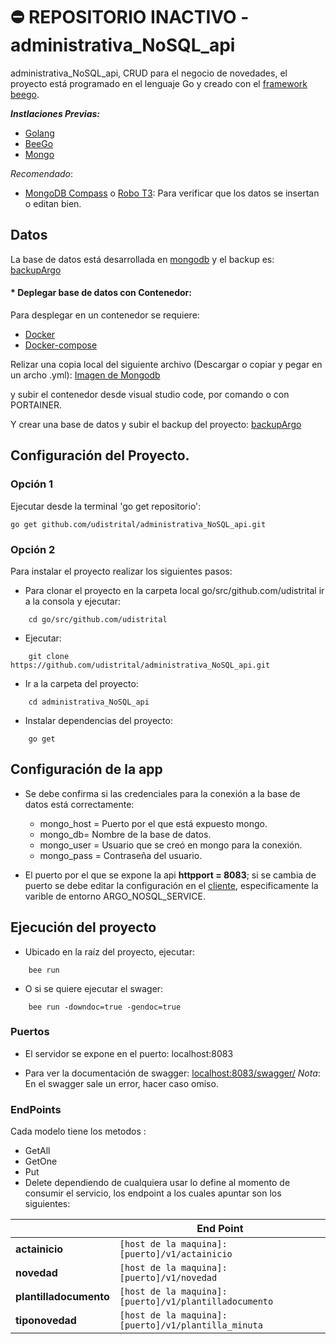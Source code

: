 #  :no_entry: REPOSITORIO INACTIVO  - administrativa_NoSQL_api
administrativa_NoSQL_api, CRUD para el negocio de novedades, el proyecto está programado en el lenguaje Go y creado con el [framework beego](https://beego.me/).

***Instlaciones Previas:***
* [Golang](https://github.com/udistrital/introduccion_oas/blob/master/instalacion_de_herramientas/golang.md)
* [BeeGo](https://github.com/udistrital/introduccion_oas/blob/master/instalacion_de_herramientas/beego.md)
* [Mongo](https://www.mongodb.com/)

*Recomendado*: 
* [MongoDB Compass](https://www.mongodb.com/products/compass?lang=es-es) o [Robo T3](https://robomongo.org/): Para verificar que los datos se insertan o editan bien.


## Datos
La base de datos está desarrollada en [mongodb](https://www.mongodb.com/) y el backup es: [backupArgo](https://drive.google.com/file/d/1Ybg2hZn2EM72e73s89PoRed_m3kitjiA/view?usp=sharing)

#### * Deplegar base de datos con Contenedor:
Para desplegar en un contenedor se requiere:
* [Docker](https://www.docker.com/get-started)
* [Docker-compose](https://docs.docker.com/compose/install/)

Relizar una copia local del siguiente archivo (Descargar o copiar y pegar en un archo .yml): [Imagen de Mongodb](https://gitlab.com/babermudezb/pruebaoas_brayanbermudez/blob/master/docker-compose.yml)

y subir el contenedor desde visual studio code, por comando o con PORTAINER.

Y crear una base de datos y subir el backup del proyecto: [backupArgo](https://drive.google.com/file/d/1Ybg2hZn2EM72e73s89PoRed_m3kitjiA/view?usp=sharing)

## Configuración del Proyecto.

### Opción 1
Ejecutar desde la terminal 'go get repositorio':
```shell 
go get github.com/udistrital/administrativa_NoSQL_api.git
```

### Opción 2
Para instalar el proyecto realizar los siguientes pasos:
- Para clonar el proyecto en la carpeta local go/src/github.com/udistrital ir a la consola y ejecutar:
```shell 
    cd go/src/github.com/udistrital
```
- Ejecutar:
```shell 
    git clone https://github.com/udistrital/administrativa_NoSQL_api.git
```

- Ir a la carpeta del proyecto:
```shell 
    cd administrativa_NoSQL_api
```

- Instalar dependencias del proyecto:
```shell 
    go get
```

## Configuración de la app

* Se debe confirma si las credenciales para la conexión a la base de datos está correctamente:
    - mongo_host = Puerto por el que está expuesto mongo.
    - mongo_db= Nombre de la base de datos.
    - mongo_user = Usuario que se creó en mongo para la conexión.
    - mongo_pass = Contraseña del usuario.

* El puerto por el que se expone la api **httpport = 8083**; si se cambia de puerto se debe editar la configuración en el [cliente](https://github.com/udistrital/novedades_cliente), especificamente la varible de entorno ARGO_NOSQL_SERVICE.

## Ejecución del proyecto

* Ubicado en la raíz del proyecto, ejecutar:
```shell 
    bee run
```
* O si se quiere ejecutar el swager:
```shell 
    bee run -downdoc=true -gendoc=true
```

### Puertos

* El servidor se expone en el puerto: localhost:8083

* Para ver la documentación de swagger: [localhost:8083/swagger/](http://localhost:8083/swagger/)
    *Nota*: En el swagger sale un error, hacer caso omiso.


### EndPoints

Cada modelo tiene los metodos :
* GetAll
* GetOne
* Put
* Delete
dependiendo de cualquiera usar lo define al momento de consumir el servicio, los endpoint a los cuales apuntar son los siguientes:


||End Point|
|----------------|------------------------|
| **actainicio** | `[host de la maquina]:[puerto]/v1/actainicio` |
| **novedad** | `[host de la maquina]:[puerto]/v1/novedad`|
| **plantilladocumento** | `[host de la maquina]:[puerto]/v1/plantilladocumento` |
| **tiponovedad** | `[host de la maquina]:[puerto]/v1/plantilla_minuta` |

